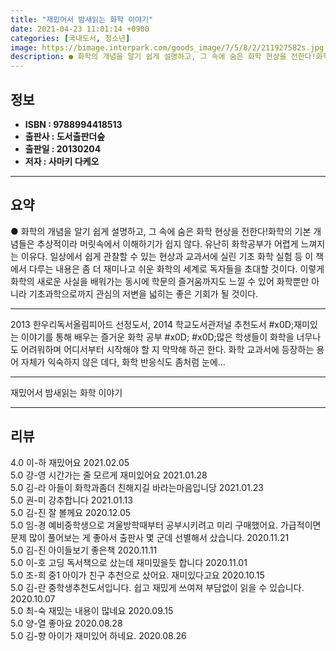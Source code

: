 ```yaml
---
title: "재밌어서 밤새읽는 화학 이야기"
date: 2021-04-23 11:01:14 +0900
categories: [국내도서, 청소년]
image: https://bimage.interpark.com/goods_image/7/5/8/2/211927582s.jpg
description: ● 화학의 개념을 알기 쉽게 설명하고, 그 속에 숨은 화학 현상을 전한다!화학의 기본 개념들은 추상적이라 머릿속에서 이해하기가 쉽지 않다. 유난히 화학공부가 어렵게 느껴지는 이유다. 일상에서 쉽게 관찰할 수 있는 현상과 교과서에 실린 기초 화학 실험 등 이 책에서 다루는 내용은 좀 더
---
```


## **정보**

- **ISBN : 9788994418513**
- **출판사 : 도서출판더숲**
- **출판일 : 20130204**
- **저자 : 사마키 다케오**

------



## **요약**

●  화학의 개념을 알기 쉽게 설명하고, 그 속에 숨은 화학 현상을 전한다!화학의 기본 개념들은 추상적이라 머릿속에서 이해하기가 쉽지 않다. 유난히 화학공부가 어렵게 느껴지는 이유다. 일상에서 쉽게 관찰할 수 있는 현상과 교과서에 실린 기초 화학 실험 등 이 책에서 다루는 내용은 좀 더 재미나고 쉬운 화학의 세계로 독자들을 초대할 것이다. 이렇게 화학의 새로운 사실을 배워가는 동시에 학문의 즐거움까지도 느낄 수 있어 화학뿐만 아니라 기초과학으로까지 관심의 저변을 넓히는 좋은 기회가 될 것이다.

------

2013 한우리독서올림피아드 선정도서, 2014 학교도서관저널 추천도서 #x0D;재미있는 이야기를 통해 배우는 즐거운 화학 공부 #x0D; #x0D;많은 학생들이 화학을 너무나도 어려워하며 어디서부터 시작해야 할 지 막막해 하곤 한다. 화학 교과서에 등장하는 용어 자체가 익숙하지 않은 데다, 화학 반응식도 좀처럼 눈에... 

------


재밌어서 밤새읽는 화학 이야기 

------


## **리뷰** 

4.0 이-하 재밌어요 2021.02.05 <br/>5.0 강-영 시간가는 줄 모르게 재미있어요  2021.01.28 <br/>5.0 김-라 아들이 화학과좀더 친해지길 바라는마음입니당 2021.01.23 <br/>5.0 권-미 강추합니다  2021.01.13 <br/>5.0 김-진 잘 볼께요 2020.12.05 <br/>5.0 임-경 예비중학생으로 겨울방학때부터 공부시키려고 미리 구매했어요. 가급적이면 문제 많이 풀어보는 게 좋아서 출판사 몇 군데 선별해서 샀습니다.  2020.11.21 <br/>5.0 김-진 아이들보기 좋은책 2020.11.11 <br/>5.0 이-호 고딩 독서책으로 샀는데 재미밌을듯 합니다  2020.11.01 <br/>5.0 조-희 중1  아이가 친구 추천으로 샀어요.  재미있다고요 2020.10.15 <br/>5.0 김-란 중학생추천도서입니다. 쉽고 재밌게 쓰여져 부담없이 읽을 수 있습니다. 2020.10.07 <br/>5.0 최-숙 재밌는 내용이 많네요 2020.09.15 <br/>5.0 양-열 좋아요 2020.08.28 <br/>5.0 김-향 아이가 재미있어 하네요. 2020.08.26 <br/>